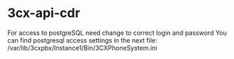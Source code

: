 # 3cx-api-cdr

For access to postgreSQL need change to correct login and password
You can find postgresql access settings in the next file:
/var/lib/3cxpbx/Instance1/Bin/3CXPhoneSystem.ini
